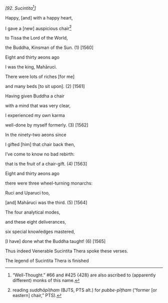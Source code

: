 *\[92. Sucintita*[^1]*\]*

Happy, \[and\] with a happy heart,

I gave a \[new\] auspicious chair[^2]

to Tissa the Lord of the World,

the Buddha, Kinsman of the Sun. (1) \[1560\]

Eight and thirty aeons ago

I was the king, Mahāruci.

There were lots of riches \[for me\]

and many beds \[to sit upon\]. (2) \[1561\]

Having given Buddha a chair

with a mind that was very clear,

I experienced my own karma

well-done by myself formerly. (3) \[1562\]

In the ninety-two aeons since

I gifted \[him\] that chair back then,

I’ve come to know no bad rebirth:

that is the fruit of a chair-gift. (4) \[1563\]

Eight and thirty aeons ago

there were three wheel-turning monarchs:

Ruci and Uparuci too,

\[and\] Mahāruci was the third. (5) \[1564\]

The four analytical modes,

and these eight deliverances,

six special knowledges mastered,

\[I have\] done what the Buddha taught! (6) \[1565\]

Thus indeed Venerable Sucintita Thera spoke these verses.

The legend of Sucintita Thera is finished

[^1]: “Well-Thought.” \#66 and \#425 {428} are also ascribed to
    (apparently different) monks of this name.

[^2]: reading *suddhāpīṭham* (BJTS, PTS alt.) for *pubbe-pīṭham*
    (“former \[or eastern\] chair,” PTS).
